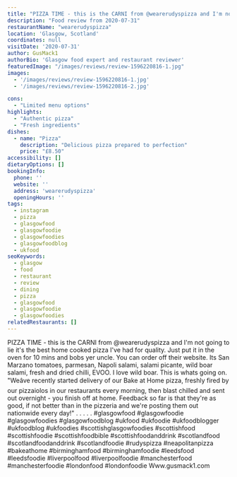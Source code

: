 ```yaml
---
title: "PIZZA TIME - this is the CARNI from @wearerudyspizza and I'm not going to lie it's the best home cooked pizza I've had for quality. Just put it in the oven for 10 mins and bobs yer uncle. You can order off their website. Its San Marzano tomatoes, parmesan, Napoli salami, salami picante, wild boar salami, fresh and dried chilli, EVOO. I love wild boar."
description: "Food review from 2020-07-31"
restaurantName: "wearerudyspizza"
location: 'Glasgow, Scotland'
coordinates: null
visitDate: '2020-07-31'
author: GusMack1
authorBio: 'Glasgow food expert and restaurant reviewer'
featuredImage: "/images/reviews/review-1596220816-1.jpg"
images:
  - '/images/reviews/review-1596220816-1.jpg'
  - '/images/reviews/review-1596220816-2.jpg'

cons:
  - "Limited menu options"
highlights:
  - "Authentic pizza"
  - "Fresh ingredients"
dishes:
  - name: "Pizza"
    description: "Delicious pizza prepared to perfection"
    price: "£8.50"
accessibility: []
dietaryOptions: []
bookingInfo:
  phone: ''
  website: ''
  address: 'wearerudyspizza'
  openingHours: ''
tags:
  - instagram
  - pizza
  - glasgowfood
  - glasgowfoodie
  - glasgowfoodies
  - glasgowfoodblog
  - ukfood
seoKeywords:
  - glasgow
  - food
  - restaurant
  - review
  - dining
  - pizza
  - glasgowfood
  - glasgowfoodie
  - glasgowfoodies
relatedRestaurants: []
---
```

PIZZA TIME - this is the CARNI from @wearerudyspizza and I'm not going to lie it's the best home cooked pizza I've had for quality. Just put it in the oven for 10 mins and bobs yer uncle. You can order off their website. Its San Marzano tomatoes, parmesan, Napoli salami, salami picante, wild boar salami, fresh and dried chilli, EVOO. I love wild boar.
This is whats going on. 
"Weâve recently started delivery of our Bake at Home pizza, freshly fired by our pizzaiolos in our restaurants every morning, then blast chilled and sent out overnight - you finish off at home. Feedback so far is that they're as good, if not better than in the pizzeria and we're posting them out nationwide every day!"
.
.
.
.
.
#glasgowfood #glasgowfoodie #glasgowfoodies #glasgowfoodblog #ukfood #ukfoodie #ukfoodblogger #ukfoodblog #ukfoodies #scottishglasgowfoodies #scottishfood #scottishfoodie #scottishfoodbible #scottishfoodanddrink #scotlandfood #scotlandfoodanddrink #scotlandfoodie #rudyspizza #neapolitanpizza #bakeathome #birminghamfood #birminghamfoodie #leedsfood #leedsfoodie #liverpoolfood #liverpoolfoodie #manchesterfood #manchesterfoodie #londonfood #londonfoodie
Www.gusmack1.com

